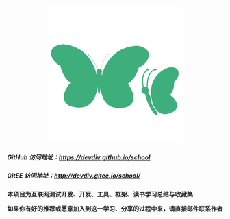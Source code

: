 <p align="center">
  <img width="320" src="/docs/.vuepress/public/home.svg">
</p>

##### GitHub 访问地址：https://devdiv.github.io/school

##### GitEE 访问地址：http://devdiv.gitee.io/school/

**本项目为互联网测试开发、开发、工具、框架、读书学习总结与收藏集**

**如果你有好的推荐或愿意加入到这一学习、分享的过程中来，请直接邮件联系作者**
